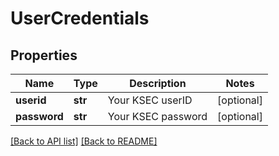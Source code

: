 # UserCredentials

## Properties
Name | Type | Description | Notes
------------ | ------------- | ------------- | -------------
**userid** | **str** | Your KSEC userID | [optional] 
**password** | **str** | Your KSEC password | [optional] 

[[Back to API list]](../README.md#documentation-for-api-endpoints) [[Back to README]](../README.md)


